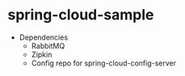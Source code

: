 # spring-cloud-sample

- Dependencies
   - RabbitMQ
   - Zipkin
   - Config repo for spring-cloud-config-server
   
   

